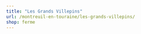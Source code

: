 ```yaml
---
title: "Les Grands Villepins"
url: /montreuil-en-touraine/les-grands-villepins/
shop: ferme
---
```

